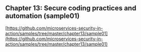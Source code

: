 ## Chapter 13: Secure coding practices and automation (sample01)

[https://github.com/microservices-security-in-action/samples/tree/master/chapter13/sample01](https://github.com/microservices-security-in-action/samples/tree/master/chapter13/sample01)
